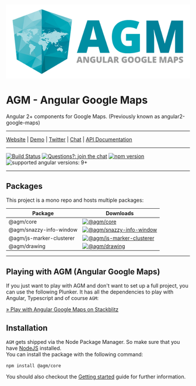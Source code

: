 [![AGM - Angular Google Maps](assets/images/angular-google-maps-logo.png)](https://angular-maps.com/)

# AGM - Angular Google Maps

Angular 2+ components for Google Maps. (Previously known as angular2-google-maps)

---

[Website](https://angular-maps.com/) | [Demo](https://stackblitz.com/edit/angular-google-maps-demo) | [Twitter](https://twitter.com/Sebholstein) | [Chat](https://discord.gg/XAr2ACE) | [API Documentation](https://angular-maps.com/api-docs/)

---

[![Build Status](https://travis-ci.org/SebastianM/angular-google-maps.svg?branch=master)](https://travis-ci.org/SebastianM/angular-google-maps) [![Questions?: join the chat](https://img.shields.io/badge/questions%3F-join%20the%20chat-blue.svg)](https://discord.gg/XAr2ACE) [![npm version](https://badge.fury.io/js/%40agm%2Fcore.svg)](https://www.npmjs.com/package/@agm/core) ![supported angular versions: 9+](https://img.shields.io/badge/supported%20angular%20versions-9.1+-green.svg)

---

## Packages

This project is a mono repo and hosts multiple packages:

| Package                  | Downloads                                                                                                                                         |
| ------------------------ | ------------------------------------------------------------------------------------------------------------------------------------------------- |
| @agm/core                | [![@agm/core](https://img.shields.io/npm/dm/@agm/core.svg)](https://www.npmjs.com/package/@agm/core)                                              |
| @agm/snazzy-info-window  | [![@agm/snazzy-info-window](https://img.shields.io/npm/dm/@agm/snazzy-info-window.svg)](https://www.npmjs.com/package/@agm/snazzy-info-window)    |
| @agm/js-marker-clusterer | [![@agm/js-marker-clusterer](https://img.shields.io/npm/dm/@agm/js-marker-clusterer.svg)](https://www.npmjs.com/package/@agm/js-marker-clusterer) |
| @agm/drawing | [![@agm/drawing](https://img.shields.io/npm/dm/@agm/drawing.svg)](https://www.npmjs.com/package/@agm/drawing) |

---

## Playing with AGM (Angular Google Maps)

If you just want to play with AGM and don't want to set up a full project, you can use the following Plunker. It has all the dependencies to play with Angular, Typescript and of course `AGM`:

[&raquo; Play with Angular Google Maps on Stackblitz](https://stackblitz.com/edit/angular-google-maps-demo)

## Installation

`AGM` gets shipped via the Node Package Manager. So make sure that you have [NodeJS](https://nodejs.org) installed.  
You can install the package with the following command:

```shell
npm install @agm/core
```

You should also checkout the [Getting started](https://angular-maps.com/guides/getting-started/) guide for further information.
